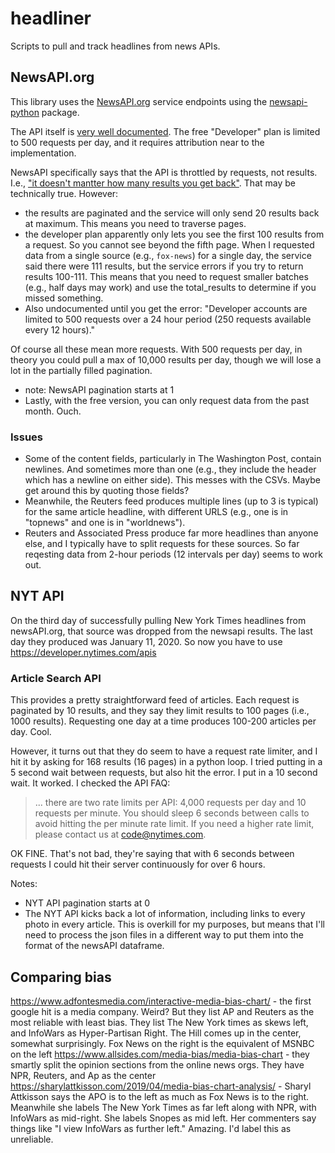 # headliner
Scripts to pull and track headlines from news APIs.

## NewsAPI.org
This library uses the [NewsAPI.org](https://newsapi.org/) service endpoints using the [newsapi-python](https://github.com/mattlisiv/newsapi-python) package.

The API itself is [very well documented](https://newsapi.org/docs). The free "Developer" plan is limited to 500 requests per day, and it requires attribution near to the implementation.

NewsAPI specifically says that the API is throttled by requests, not results. I.e., ["it doesn't mantter how many results you get back"](https://newsapi.org/pricing). That may be technically true. However:
- the results are paginated and the service will only send 20 results back at maximum. This means you need to traverse pages.
- the developer plan apparently only lets you see the first 100 results from a request. So you cannot see beyond the fifth page. When I requested data from a single source (e.g., `fox-news`) for a single day, the service said there were 111 results, but the service errors if you try to return results 100-111. This means that you need to request smaller batches (e.g., half days may work) and use the total_results to determine if you missed something.
- Also undocumented until you get the error: "Developer accounts are limited to 500 requests over a 24 hour period (250 requests available every 12 hours)."

Of course all these mean more requests. With 500 requests per day, in theory you could pull a max of 10,000 results per day, though we will lose a lot in the partially filled pagination.
- note: NewsAPI pagination starts at 1
- Lastly, with the free version, you can only request data from the past month. Ouch.

### Issues
- Some of the content fields, particularly in The Washington Post, contain newlines. And sometimes more than one (e.g., they include the header which has a newline on either side). This messes with the CSVs. Maybe get around this by quoting those fields?
- Meanwhile, the Reuters feed produces multiple lines (up to 3 is typical) for the same article headline, with different URLS (e.g., one is in "topnews" and one is in "worldnews").
- Reuters and Associated Press produce far more headlines than anyone else, and I typically have to split requests for these sources. So far reqesting data from 2-hour periods (12 intervals per day) seems to work out.

## NYT API
On the third day of successfully pulling New York Times headlines from newsAPI.org, that source was dropped from the newsapi results. The last day they produced was January 11, 2020. So now you have to use https://developer.nytimes.com/apis

### Article Search API
This provides a pretty straightforward feed of articles. Each request is paginated by 10 results, and they say they limit results to 100 pages (i.e., 1000 results). Requesting one day at a time produces 100-200 articles per day. Cool.

However, it turns out that they do seem to have a request rate limiter, and I hit it by asking for 168 results (16 pages) in a python loop. I tried putting in a 5 second wait between requests, but also hit the error. I put in a 10 second wait. It worked. I checked the API FAQ:
> ... there are two rate limits per API: 4,000 requests per day and 10 requests per minute. You should sleep 6 seconds between calls to avoid hitting the per minute rate limit. If you need a higher rate limit, please contact us at code@nytimes.com.

OK FINE. That's not bad, they're saying that with 6 seconds between requests I could hit their server continuously for over 6 hours.

Notes:
- NYT API pagination starts at 0
- The NYT API kicks back a lot of information, including links to every photo in every article. This is overkill for my purposes, but means that I'll need to process the json files in a different way to put them into the format of the newsAPI dataframe.

## Comparing bias
https://www.adfontesmedia.com/interactive-media-bias-chart/ - the first google hit is a media company. Weird? But they list AP and Reuters as the most reliable with least bias. They list The New York times as skews left, and InfoWars as Hyper-Partisan Right. The Hill comes up in the center, somewhat surprisingly. Fox News on the right is the equivalent of MSNBC on the left
https://www.allsides.com/media-bias/media-bias-chart - they smartly split the opinion sections from the online news orgs. They have NPR, Reuters, and Ap as the center
https://sharylattkisson.com/2019/04/media-bias-chart-analysis/ - Sharyl Attkisson says the APO is to the left as much as Fox News is to the right. Meanwhile she labels The New York Times as far left along with NPR, with InfoWars as mid-right. She labels Snopes as mid left. Her commenters say things like "I view InfoWars as further left." Amazing. I'd label this as unreliable.

